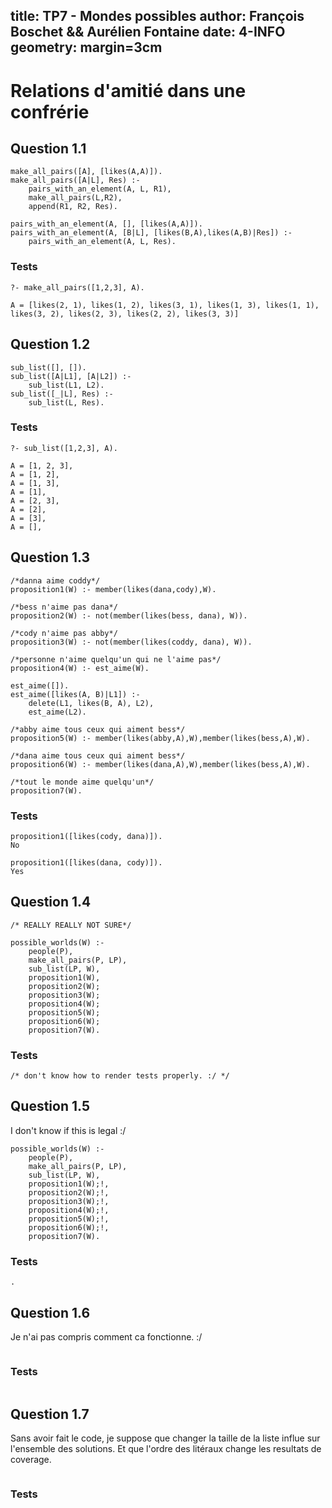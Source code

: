 title: TP7  - Mondes possibles
author: François Boschet && Aurélien Fontaine
date: 4-INFO
geometry: margin=3cm
---

# Relations d'amitié dans une confrérie

## Question 1.1

~~~~ {#mycode .prolog .numberLines}
make_all_pairs([A], [likes(A,A)]).
make_all_pairs([A|L], Res) :-
    pairs_with_an_element(A, L, R1),
    make_all_pairs(L,R2),
    append(R1, R2, Res).

pairs_with_an_element(A, [], [likes(A,A)]).
pairs_with_an_element(A, [B|L], [likes(B,A),likes(A,B)|Res]) :-
    pairs_with_an_element(A, L, Res).
~~~~

### Tests

~~~~ {#mycode .prolog .numberLines}
?- make_all_pairs([1,2,3], A).

A = [likes(2, 1), likes(1, 2), likes(3, 1), likes(1, 3), likes(1, 1), likes(3, 2), likes(2, 3), likes(2, 2), likes(3, 3)]
~~~~

## Question 1.2

~~~~ {#mycode .prolog .numberLines}
sub_list([], []).
sub_list([A|L1], [A|L2]) :-
    sub_list(L1, L2).
sub_list([_|L], Res) :-
    sub_list(L, Res).
~~~~

### Tests

~~~~ {#mycode .prolog .numberLines}
?- sub_list([1,2,3], A).

A = [1, 2, 3],
A = [1, 2],
A = [1, 3],
A = [1],
A = [2, 3],
A = [2],
A = [3],
A = [],
~~~~

## Question 1.3

~~~~ {#mycode .prolog .numberLines}
/*danna aime coddy*/
proposition1(W) :- member(likes(dana,cody),W).

/*bess n'aime pas dana*/
proposition2(W) :- not(member(likes(bess, dana), W)).

/*cody n'aime pas abby*/
proposition3(W) :- not(member(likes(coddy, dana), W)).

/*personne n'aime quelqu'un qui ne l'aime pas*/
proposition4(W) :- est_aime(W).

est_aime([]).
est_aime([likes(A, B)|L1]) :-
    delete(L1, likes(B, A), L2),
    est_aime(L2).

/*abby aime tous ceux qui aiment bess*/
proposition5(W) :- member(likes(abby,A),W),member(likes(bess,A),W).

/*dana aime tous ceux qui aiment bess*/
proposition6(W) :- member(likes(dana,A),W),member(likes(bess,A),W).

/*tout le monde aime quelqu'un*/
proposition7(W).
~~~~

### Tests

~~~~ {#mycode .prolog .numberLines}
proposition1([likes(cody, dana)]).
No

proposition1([likes(dana, cody)]).
Yes
~~~~

## Question 1.4

~~~~ {#mycode .prolog .numberLines}
/* REALLY REALLY NOT SURE*/

possible_worlds(W) :-
	people(P),
	make_all_pairs(P, LP),
	sub_list(LP, W),
	proposition1(W),
	proposition2(W);
	proposition3(W);
	proposition4(W);
	proposition5(W);
	proposition6(W);
	proposition7(W).
~~~~

### Tests

~~~~ {#mycode .prolog .numberLines}
/* don't know how to render tests properly. :/ */
~~~~

## Question 1.5

I don't know if this is legal :/
~~~~ {#mycode .prolog .numberLines}
possible_worlds(W) :-
	people(P),
	make_all_pairs(P, LP),
	sub_list(LP, W),
	proposition1(W);!,
	proposition2(W);!,
	proposition3(W);!,
	proposition4(W);!,
	proposition5(W);!,
	proposition6(W);!,
	proposition7(W).
~~~~

### Tests

~~~~ {#mycode .prolog .numberLines}
.
~~~~

## Question 1.6

Je n'ai pas compris comment ca fonctionne. :/

~~~~ {#mycode .prolog .numberLines}
~~~~

### Tests

~~~~ {#mycode .prolog .numberLines}
~~~~

## Question 1.7

Sans avoir fait le code, je suppose que changer la taille de la liste influe sur l'ensemble des solutions. Et que l'ordre des litéraux change les resultats de coverage.

~~~~ {#mycode .prolog .numberLines}
~~~~

### Tests

~~~~ {#mycode .prolog .numberLines}
~~~~
